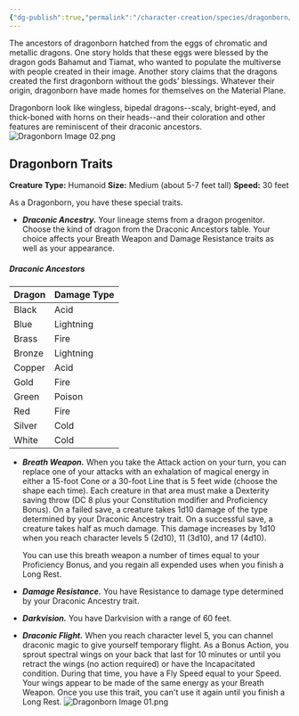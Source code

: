 ```yaml
---
{"dg-publish":true,"permalink":"/character-creation/species/dragonborn/"}
---
```


The ancestors of dragonborn hatched from the eggs of chromatic and metallic dragons. One story holds that these eggs were blessed by the dragon gods Bahamut and Tiamat, who wanted to populate the multiverse with people created in their image. Another story claims that the dragons created the first dragonborn without the gods' blessings. Whatever their origin, dragonborn have made homes for themselves on the Material Plane.

Dragonborn look like wingless, bipedal dragons--scaly, bright-eyed, and thick-boned with horns on their heads--and their coloration and other features are reminiscent of their draconic ancestors.
![Dragonborn Image 02.png](/img/user/Config/DATA/Image%20Storage/Dragonborn%20Image%2002.png)
## Dragonborn Traits
**Creature Type:** Humanoid
**Size:** Medium (about 5-7 feet tall)
**Speed:** 30 feet

As a Dragonborn, you have these special traits.
- ***Draconic Ancestry.*** Your lineage stems from a dragon progenitor. Choose the kind of dragon from the Draconic Ancestors table. Your choice affects your Breath Weapon and Damage Resistance traits as well as your appearance.

##### Draconic Ancestors

| Dragon | Damage Type |
| ------ | ----------- |
| Black  | Acid        |
| Blue   | Lightning   |
| Brass  | Fire        |
| Bronze | Lightning   |
| Copper | Acid        |
| Gold   | Fire        |
| Green  | Poison      |
| Red    | Fire        |
| Silver | Cold        |
| White  | Cold        |
- ***Breath Weapon.*** When you take the Attack action on your turn, you can replace one of your attacks with an exhalation of magical energy in either a 15-foot Cone or a 30-foot Line that is 5 feet wide (choose the shape each time). Each creature in that area must make a Dexterity saving throw (DC 8 plus your Constitution modifier and Proficiency Bonus). On a failed save, a creature takes 1d10 damage of the type determined by your Draconic Ancestry trait. On a successful save, a creature takes half as much damage. This damage increases by 1d10 when you reach character levels 5 (2d10), 11 (3d10), and 17 (4d10).
  
  You can use this breath weapon a number of times equal to your Proficiency Bonus, and you regain all expended uses when you finish a Long Rest.
- ***Damage Resistance.*** You have Resistance to damage type determined by your Draconic Ancestry trait.
- ***Darkvision.*** You have Darkvision with a range of 60 feet.
- ***Draconic Flight.*** When you reach character level 5, you can channel draconic magic to give yourself temporary flight. As a Bonus Action, you sprout spectral wings on your back that last for 10 minutes or until you retract the wings (no action required) or have the Incapacitated condition. During that time, you have a Fly Speed equal to your Speed. Your wings appear to be made of the same energy as your Breath Weapon. Once you use this trait, you can't use it again until you finish a Long Rest.
![Dragonborn Image 01.png](/img/user/Config/DATA/Image%20Storage/Dragonborn%20Image%2001.png)